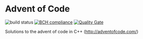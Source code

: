 # Advent of Code
![build status](https://travis-ci.org/arnokamphuis/AdventOfCode.svg?branch=master)
[![BCH compliance](https://bettercodehub.com/edge/badge/arnokamphuis/AdventOfCode?branch=master)](https://bettercodehub.com/)
[![Quality Gate](https://sonarcloud.io/api/badges/gate?key=arno:adventofcode)](https://sonarcloud.io/dashboard?id=arno%3Aadventofcode)

Solutions to the advent of code in C++ (http://adventofcode.com/)

